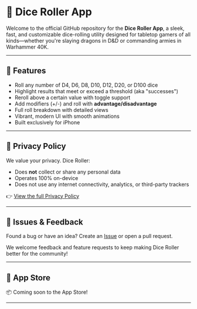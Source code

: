 # 🎲 Dice Roller App

Welcome to the official GitHub repository for the **Dice Roller App**, a sleek, fast, and customizable dice-rolling utility designed for tabletop gamers of all kinds—whether you're slaying dragons in D&D or commanding armies in Warhammer 40K.

---

## 🚀 Features

- Roll any number of D4, D6, D8, D10, D12, D20, or D100 dice  
- Highlight results that meet or exceed a threshold (aka "successes")  
- Reroll above a certain value with toggle support  
- Add modifiers (+/-) and roll with **advantage/disadvantage**  
- Full roll breakdown with detailed views  
- Vibrant, modern UI with smooth animations  
- Built exclusively for iPhone  

---

## 📜 Privacy Policy

We value your privacy. Dice Roller:

- Does **not** collect or share any personal data  
- Operates 100% on-device  
- Does not use any internet connectivity, analytics, or third-party trackers  

👉 [View the full Privacy Policy](https://yourdomain.com/privacy-policy.html)

---

## 🐛 Issues & Feedback

Found a bug or have an idea? Create an [Issue](https://github.com/tobyish111/dice-roller/issues) or open a pull request.

We welcome feedback and feature requests to keep making Dice Roller better for the community!

---

## 📱 App Store

📦 Coming soon to the App Store!

---


